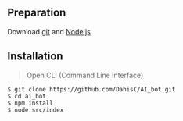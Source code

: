 ## Preparation
Download [git](https://git-scm.com/downloads) and [Node.js](https://nodejs.org/en/)

## Installation
> Open CLI (Command Line Interface)

    $ git clone https://github.com/DahisC/AI_bot.git
    $ cd ai_bot
    $ npm install
    $ node src/index